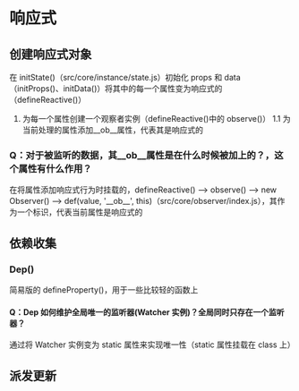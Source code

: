 # 响应式

## 创建响应式对象

在 initState()（src/core/instance/state.js）初始化 props 和 data （initProps()、initData()）将其中的每一个属性变为响应式的（defineReactive()）

1. 为每一个属性创建一个观察者实例（defineReactive()中的 observe()）
   1.1 为当前处理的属性添加\_\_ob\_\_属性，代表其是响应式的

### Q：对于被监听的数据，其\_\_ob\_\_属性是在什么时候被加上的？，这个属性有什么作用？

在将属性添加响应式行为时挂载的，defineReactive() ——> observe() ——> new Observer() ——> def(value, '\_\_ob\_\_', this)（src/core/observer/index.js），其作为一个标识，代表当前属性是响应式的

## 依赖收集

### Dep()

简易版的 defineProperty()，用于一些比较轻的函数上

#### Q：Dep 如何维护全局唯一的监听器(Watcher 实例)？全局同时只存在一个监听器？

通过将 Watcher 实例变为 static 属性来实现唯一性（static 属性挂载在 class 上）

## 派发更新
